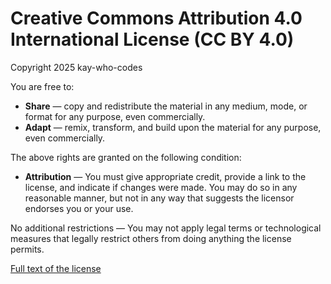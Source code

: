 # Creative Commons Attribution 4.0 International License (CC BY 4.0)

Copyright 2025 kay-who-codes

You are free to:

- **Share** — copy and redistribute the material in any medium, mode, or format for any purpose, even commercially.
- **Adapt** — remix, transform, and build upon the material for any purpose, even commercially.

The above rights are granted on the following condition:

- **Attribution** — You must give appropriate credit, provide a link to the license, and indicate if changes were made. You may do so in any reasonable manner, but not in any way that suggests the licensor endorses you or your use.

No additional restrictions — You may not apply legal terms or technological measures that legally restrict others from doing anything the license permits.

[Full text of the license](https://creativecommons.org/licenses/by/4.0/)
